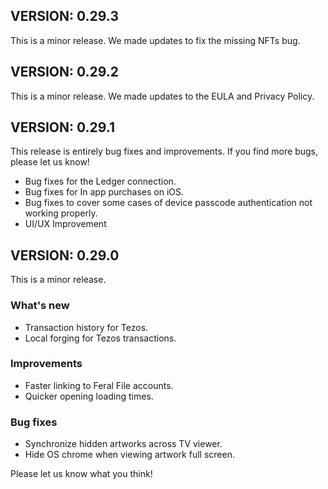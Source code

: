 ## VERSION: 0.29.3

This is a minor release. We made updates to fix the missing NFTs bug.

## VERSION: 0.29.2

This is a minor release. We made updates to the EULA and Privacy Policy. 

## VERSION: 0.29.1

This release is entirely bug fixes and improvements. If you find more bugs, please let us know!

- Bug fixes for the Ledger connection.
- Bug fixes for In app purchases on iOS.
- Bug fixes to cover some cases of device passcode authentication not working properly.
- UI/UX Improvement

## VERSION: 0.29.0

This is a minor release.

### What's new
- Transaction history for Tezos.
- Local forging for Tezos transactions. 

### Improvements
- Faster linking to Feral File accounts.
- Quicker opening loading times.

### Bug fixes
- Synchronize hidden artworks across TV viewer.
- Hide OS chrome when viewing artwork full screen. 

Please let us know what you think!
